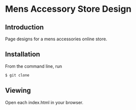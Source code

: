 # Mens Accessory Store Design

## Introduction

Page designs for a mens accessories online store.

## Installation

From the command line, run
```sh
$ git clone
```

## Viewing

Open each index.html in your browser.
